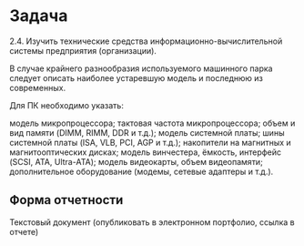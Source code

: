 # Задача 
2.4. Изучить технические средства информационно-вычислительной системы предприятия (организации). 

В случае крайнего разнообразия используемого машинного парка следует описать наиболее устаревшую модель и последнюю из современных. 

Для ПК необходимо указать: 

модель микропроцессора; тактовая частота микропроцессора; объем и вид памяти (DIMM, RIMM, DDR и т.д.); модель системной платы; шины системной платы (ISA, VLB, PCI, AGP и т.д.); накопители на магнитных и магнитооптических дисках; модель винчестера, ёмкость, интерфейс (SCSI, ATA, Ultra-ATA); модель видеокарты, объем видеопамяти; дополнительное оборудование (модемы, сетевые адаптеры и т.д.).

## Форма отчетности
Текстовый документ (опубликовать в электронном портфолио, ссылка в отчете)
